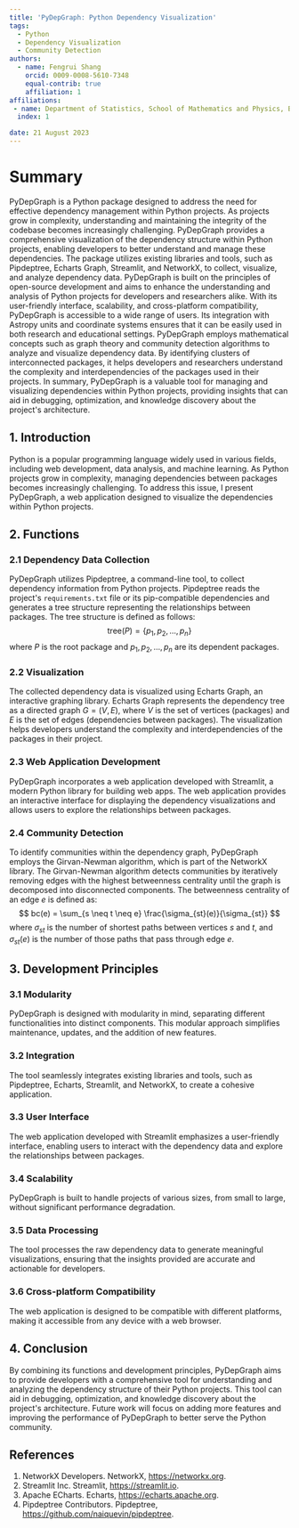 ```yaml
---
title: 'PyDepGraph: Python Dependency Visualization'
tags:
  - Python
  - Dependency Visualization
  - Community Detection
authors:
  - name: Fengrui Shang
    orcid: 0009-0008-5610-7348
    equal-contrib: true
    affiliation: 1
affiliations:
 - name: Department of Statistics, School of Mathematics and Physics, Beijing University of Technology, China
  index: 1

date: 21 August 2023
---
```

# Summary
PyDepGraph is a Python package designed to address the need for effective dependency management within Python projects. As projects grow in complexity, understanding and maintaining the integrity of the codebase becomes increasingly challenging. PyDepGraph provides a comprehensive visualization of the dependency structure within Python projects, enabling developers to better understand and manage these dependencies.
The package utilizes existing libraries and tools, such as Pipdeptree, Echarts Graph, Streamlit, and NetworkX, to collect, visualize, and analyze dependency data. PyDepGraph is built on the principles of open-source development and aims to enhance the understanding and analysis of Python projects for developers and researchers alike.
With its user-friendly interface, scalability, and cross-platform compatibility, PyDepGraph is accessible to a wide range of users. Its integration with Astropy units and coordinate systems ensures that it can be easily used in both research and educational settings.
PyDepGraph employs mathematical concepts such as graph theory and community detection algorithms to analyze and visualize dependency data. By identifying clusters of interconnected packages, it helps developers and researchers understand the complexity and interdependencies of the packages used in their projects.
In summary, PyDepGraph is a valuable tool for managing and visualizing dependencies within Python projects, providing insights that can aid in debugging, optimization, and knowledge discovery about the project's architecture.


## 1. Introduction

Python is a popular programming language widely used in various fields, including web development, data analysis, and machine learning. As Python projects grow in complexity, managing dependencies between packages becomes increasingly challenging. To address this issue, I present PyDepGraph, a web application designed to visualize the dependencies within Python projects.

## 2. Functions
### 2.1 Dependency Data Collection

PyDepGraph utilizes Pipdeptree, a command-line tool, to collect dependency information from Python projects. Pipdeptree reads the project's `requirements.txt` file or its pip-compatible dependencies and generates a tree structure representing the relationships between packages. The tree structure is defined as follows:
$$
  \text{{tree}}(P) = \{p_1, p_2, \ldots, p_n\}
$$
where $P$ is the root package and $p_1, p_2, \ldots, p_n$ are its dependent packages.

### 2.2 Visualization
The collected dependency data is visualized using Echarts Graph, an interactive graphing library. Echarts Graph represents the dependency tree as a directed graph $G = (V, E)$, where $V$ is the set of vertices (packages) and $E$ is the set of edges (dependencies between packages). The visualization helps developers understand the complexity and interdependencies of the packages in their project.

### 2.3 Web Application Development
PyDepGraph incorporates a web application developed with Streamlit, a modern Python library for building web apps. The web application provides an interactive interface for displaying the dependency visualizations and allows users to explore the relationships between packages.

### 2.4 Community Detection
To identify communities within the dependency graph, PyDepGraph employs the Girvan-Newman algorithm, which is part of the NetworkX library. The Girvan-Newman algorithm detects communities by iteratively removing edges with the highest betweenness centrality until the graph is decomposed into disconnected components. The betweenness centrality of an edge $e$ is defined as:
$$
  bc(e) = \sum_{s \neq t \neq e} \frac{\sigma_{st}(e)}{\sigma_{st}}
$$
where $\sigma_{st}$ is the number of shortest paths between vertices $s$ and $t$, and $\sigma_{st}(e)$ is the number of those paths that pass through edge $e$.

## 3. Development Principles
### 3.1 Modularity

PyDepGraph is designed with modularity in mind, separating different functionalities into distinct components. This modular approach simplifies maintenance, updates, and the addition of new features.

### 3.2 Integration
The tool seamlessly integrates existing libraries and tools, such as Pipdeptree, Echarts, Streamlit, and NetworkX, to create a cohesive application.

### 3.3 User Interface
The web application developed with Streamlit emphasizes a user-friendly interface, enabling users to interact with the dependency data and explore the relationships between packages.

### 3.4 Scalability
PyDepGraph is built to handle projects of various sizes, from small to large, without significant performance degradation.

### 3.5 Data Processing
The tool processes the raw dependency data to generate meaningful visualizations, ensuring that the insights provided are accurate and actionable for developers.

### 3.6 Cross-platform Compatibility
The web application is designed to be compatible with different platforms, making it accessible from any device with a web browser.

## 4. Conclusion
By combining its functions and development principles, PyDepGraph aims to provide developers with a comprehensive tool for understanding and analyzing the dependency structure of their Python projects. This tool can aid in debugging, optimization, and knowledge discovery about the project's architecture. Future work will focus on adding more features and improving the performance of PyDepGraph to better serve the Python community.

## References
1. NetworkX Developers. NetworkX, https://networkx.org.
2. Streamlit Inc. Streamlit, https://streamlit.io.
3. Apache ECharts. Echarts, https://echarts.apache.org.
4. Pipdeptree Contributors. Pipdeptree, https://github.com/naiquevin/pipdeptree.